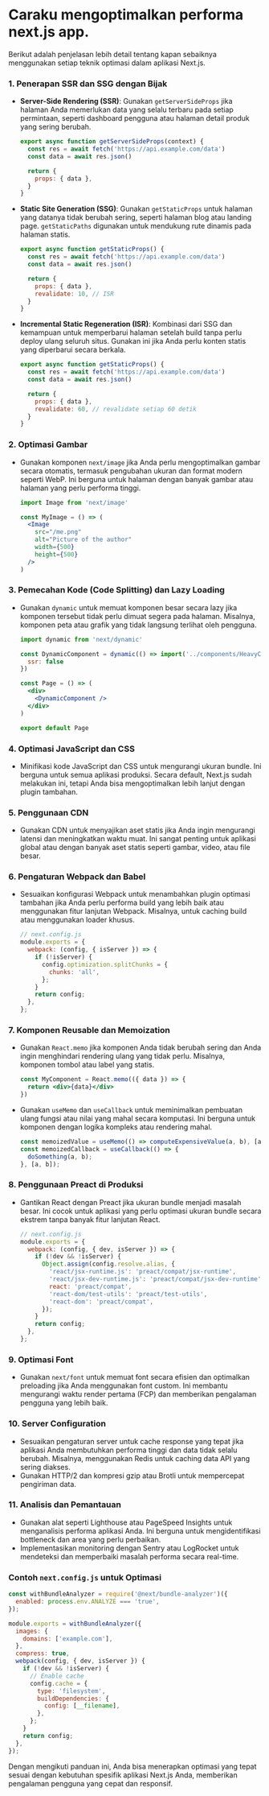 # Caraku mengoptimalkan performa next.js app.

Berikut adalah penjelasan lebih detail tentang kapan sebaiknya menggunakan setiap teknik optimasi dalam aplikasi Next.js.

### 1. **Penerapan SSR dan SSG dengan Bijak**

- **Server-Side Rendering (SSR)**: Gunakan `getServerSideProps` jika halaman Anda memerlukan data yang selalu terbaru pada setiap permintaan, seperti dashboard pengguna atau halaman detail produk yang sering berubah.
  
  ```jsx
  export async function getServerSideProps(context) {
    const res = await fetch('https://api.example.com/data')
    const data = await res.json()

    return {
      props: { data },
    }
  }
  ```

- **Static Site Generation (SSG)**: Gunakan `getStaticProps` untuk halaman yang datanya tidak berubah sering, seperti halaman blog atau landing page. `getStaticPaths` digunakan untuk mendukung rute dinamis pada halaman statis.
  
  ```jsx
  export async function getStaticProps() {
    const res = await fetch('https://api.example.com/data')
    const data = await res.json()

    return {
      props: { data },
      revalidate: 10, // ISR
    }
  }
  ```

- **Incremental Static Regeneration (ISR)**: Kombinasi dari SSG dan kemampuan untuk memperbarui halaman setelah build tanpa perlu deploy ulang seluruh situs. Gunakan ini jika Anda perlu konten statis yang diperbarui secara berkala.
  
  ```jsx
  export async function getStaticProps() {
    const res = await fetch('https://api.example.com/data')
    const data = await res.json()

    return {
      props: { data },
      revalidate: 60, // revalidate setiap 60 detik
    }
  }
  ```

### 2. **Optimasi Gambar**

- Gunakan komponen `next/image` jika Anda perlu mengoptimalkan gambar secara otomatis, termasuk pengubahan ukuran dan format modern seperti WebP. Ini berguna untuk halaman dengan banyak gambar atau halaman yang perlu performa tinggi.

  ```jsx
  import Image from 'next/image'

  const MyImage = () => (
    <Image
      src="/me.png"
      alt="Picture of the author"
      width={500}
      height={500}
    />
  )
  ```

### 3. **Pemecahan Kode (Code Splitting) dan Lazy Loading**

- Gunakan `dynamic` untuk memuat komponen besar secara lazy jika komponen tersebut tidak perlu dimuat segera pada halaman. Misalnya, komponen peta atau grafik yang tidak langsung terlihat oleh pengguna.

  ```jsx
  import dynamic from 'next/dynamic'

  const DynamicComponent = dynamic(() => import('../components/HeavyComponent'), {
    ssr: false
  })

  const Page = () => (
    <div>
      <DynamicComponent />
    </div>
  )

  export default Page
  ```

### 4. **Optimasi JavaScript dan CSS**

- Minifikasi kode JavaScript dan CSS untuk mengurangi ukuran bundle. Ini berguna untuk semua aplikasi produksi. Secara default, Next.js sudah melakukan ini, tetapi Anda bisa mengoptimalkan lebih lanjut dengan plugin tambahan.

### 5. **Penggunaan CDN**

- Gunakan CDN untuk menyajikan aset statis jika Anda ingin mengurangi latensi dan meningkatkan waktu muat. Ini sangat penting untuk aplikasi global atau dengan banyak aset statis seperti gambar, video, atau file besar.

### 6. **Pengaturan Webpack dan Babel**

- Sesuaikan konfigurasi Webpack untuk menambahkan plugin optimasi tambahan jika Anda perlu performa build yang lebih baik atau menggunakan fitur lanjutan Webpack. Misalnya, untuk caching build atau menggunakan loader khusus.

  ```javascript
  // next.config.js
  module.exports = {
    webpack: (config, { isServer }) => {
      if (!isServer) {
        config.optimization.splitChunks = {
          chunks: 'all',
        };
      }
      return config;
    },
  };
  ```

### 7. **Komponen Reusable dan Memoization**

- Gunakan `React.memo` jika komponen Anda tidak berubah sering dan Anda ingin menghindari rendering ulang yang tidak perlu. Misalnya, komponen tombol atau label yang statis.

  ```jsx
  const MyComponent = React.memo(({ data }) => {
    return <div>{data}</div>
  })
  ```

- Gunakan `useMemo` dan `useCallback` untuk meminimalkan pembuatan ulang fungsi atau nilai yang mahal secara komputasi. Ini berguna untuk komponen dengan logika kompleks atau rendering mahal.

  ```jsx
  const memoizedValue = useMemo(() => computeExpensiveValue(a, b), [a, b]);
  const memoizedCallback = useCallback(() => {
    doSomething(a, b);
  }, [a, b]);
  ```

### 8. **Penggunaan Preact di Produksi**

- Gantikan React dengan Preact jika ukuran bundle menjadi masalah besar. Ini cocok untuk aplikasi yang perlu optimasi ukuran bundle secara ekstrem tanpa banyak fitur lanjutan React.

  ```javascript
  // next.config.js
  module.exports = {
    webpack: (config, { dev, isServer }) => {
      if (!dev && !isServer) {
        Object.assign(config.resolve.alias, {
          'react/jsx-runtime.js': 'preact/compat/jsx-runtime',
          'react/jsx-dev-runtime.js': 'preact/compat/jsx-dev-runtime',
          react: 'preact/compat',
          'react-dom/test-utils': 'preact/test-utils',
          'react-dom': 'preact/compat',
        });
      }
      return config;
    },
  };
  ```

### 9. **Optimasi Font**

- Gunakan `next/font` untuk memuat font secara efisien dan optimalkan preloading jika Anda menggunakan font custom. Ini membantu mengurangi waktu render pertama (FCP) dan memberikan pengalaman pengguna yang lebih baik.

### 10. **Server Configuration**

- Sesuaikan pengaturan server untuk cache response yang tepat jika aplikasi Anda membutuhkan performa tinggi dan data tidak selalu berubah. Misalnya, menggunakan Redis untuk caching data API yang sering diakses.
- Gunakan HTTP/2 dan kompresi gzip atau Brotli untuk mempercepat pengiriman data.

### 11. **Analisis dan Pemantauan**

- Gunakan alat seperti Lighthouse atau PageSpeed Insights untuk menganalisis performa aplikasi Anda. Ini berguna untuk mengidentifikasi bottleneck dan area yang perlu perbaikan.
- Implementasikan monitoring dengan Sentry atau LogRocket untuk mendeteksi dan memperbaiki masalah performa secara real-time.

### Contoh `next.config.js` untuk Optimasi

```javascript
const withBundleAnalyzer = require('@next/bundle-analyzer')({
  enabled: process.env.ANALYZE === 'true',
});

module.exports = withBundleAnalyzer({
  images: {
    domains: ['example.com'],
  },
  compress: true,
  webpack(config, { dev, isServer }) {
    if (!dev && !isServer) {
      // Enable cache
      config.cache = {
        type: 'filesystem',
        buildDependencies: {
          config: [__filename],
        },
      };
    }
    return config;
  },
});
```

Dengan mengikuti panduan ini, Anda bisa menerapkan optimasi yang tepat sesuai dengan kebutuhan spesifik aplikasi Next.js Anda, memberikan pengalaman pengguna yang cepat dan responsif.
